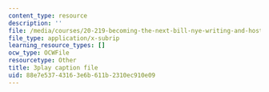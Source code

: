 ```yaml
---
content_type: resource
description: ''
file: /media/courses/20-219-becoming-the-next-bill-nye-writing-and-hosting-the-educational-show-january-iap-2015/88e7e53743163e6b611b2310ec910e09_XDBr39cwmbg.srt
file_type: application/x-subrip
learning_resource_types: []
ocw_type: OCWFile
resourcetype: Other
title: 3play caption file
uid: 88e7e537-4316-3e6b-611b-2310ec910e09
---
```

